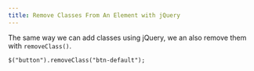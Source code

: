 ```yaml
---
title: Remove Classes From An Element with jQuery
---
```

The same way we can add classes using jQuery, we an also remove them with `removeClass()`.

    $("button").removeClass("btn-default");